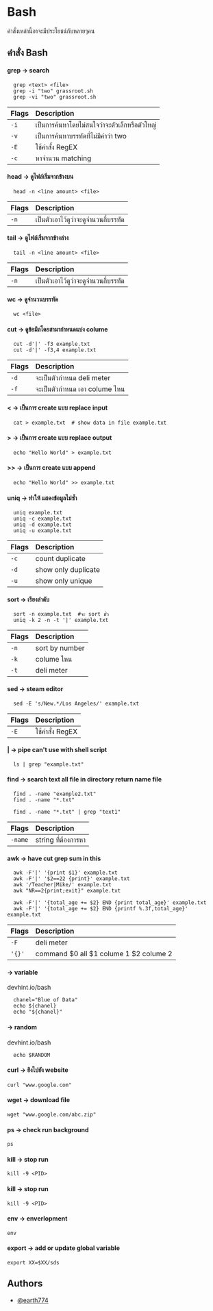 
# Bash

คำสั่งเหล่านี้อาจะมีประโยชน์กับหลายๆคน


## คำสั่ง Bash

#### grep -> search

```shell
  grep <text> <file>
  grep -i "two" grassroot.sh 
  grep -vi "two" grassroot.sh
```

| Flags | Description                           |
| :-------- | :-----------------------------------  |
| `-i`      | เป็นการค้นหาโดยไม่สนใจว่าจะตัวเล็กหรือตัวใหญ่  |
| `-v`      | เป็นการค้นหาบรรทัดที่ไม่มีคำว่า two            |
| `-E`      | ใช้คำสั้ง RegEX                           |
| `-c`      | หาจำนวน matching                        |

#### head -> ดูไฟล์เริ่มจากข้างบน

```shell
  head -n <line amount> <file>
```

| Flags | Description                           |
| :-------- | :-----------------------------------  |
| `-n`      | เป็นตัวเอาไว้ดูว่าจะดูจำนวนกี่บรรทัด  |

#### tail -> ดูไฟล์เริ่มจากข้างล่าง

```shell
  tail -n <line amount> <file>
```

| Flags | Description                           |
| :-------- | :-----------------------------------  |
| `-n`      | เป็นตัวเอาไว้ดูว่าจะดูจำนวนกี่บรรทัด  |

#### wc -> ดูจำนวนบรรทัด

```shell
  wc <file>
```

#### cut -> ดูข้อมึลโดยสามากำหนดแบ่ง colume

```shell
  cut -d'|' -f3 example.txt
  cut -d'|' -f3,4 example.txt
```

| Flags | Description                           |
| :-------- | :-----------------------------------  |
| `-d`      | จะเป็นตัวกำหนด deli meter  |
| `-f`      | จะเป็นตัวกำหนด เอา colume ไหน  |

#### < -> เป็นการ create แบบ replace input

```shell
  cat > example.txt  # show data in file example.txt
```

#### > -> เป็นการ create แบบ replace output

```shell
  echo "Hello World" > example.txt
```

#### >> -> เป็นการ create แบบ append

```shell
  echo "Hello World" >> example.txt
```

#### uniq -> ทำให้ แสดงข้อมูลไม่ซ้ำ

```shell
  uniq example.txt
  uniq -c example.txt
  uniq -d example.txt
  uniq -u example.txt
```

| Flags | Description                           |
| :-------- | :-----------------------------------  |
| `-c`      | count duplicate  |
| `-d`      | show only duplicate  |
| `-u`      | show only unique  |


#### sort -> เรียงลำดับ

```shell
  sort -n example.txt  #จะ sort มั่ว
  uniq -k 2 -n -t '|' example.txt
```

| Flags | Description                           |
| :-------- | :-----------------------------------  |
| `-n`      | sort by number  |
| `-k`      | colume ไหน  |
| `-t`      | deli meter  |


#### sed -> steam editor

```shell
  sed -E 's/New.*/Los Angeles/' example.txt
```

| Flags | Description                           |
| :-------- | :-----------------------------------  |
| `-E`      | ใช้คำสั่ง RegEX  |


#### | -> pipe can't use with shell script

```shell
  ls | grep "example.txt"
```

#### find -> search text all file in directory return name file

```shell
  find . -name "example2.txt"
  find . -name "*.txt"

  find . -name "*.txt" | grep "text1"
```

| Flags | Description                           |
| :-------- | :-----------------------------------  |
| `-name`      | string ที่ต้องการหา  |



#### awk -> have cut grep sum in this

```shell
  awk -F'|' '{print $1}' example.txt
  awk -F'|' '$2==22 {print}' example.txt
  awk '/Teacher|Mike/' example.txt
  awk "NR==2{print;exit}" example.txt

  awk -F'|' '{total_age += $2} END {print total_age}' example.txt
  awk -F'|' '{total_age += $2} END {printf %.3f,total_age}' example.txt

```

| Flags | Description                           |
| :-------- | :-----------------------------------  |
| `-F`      | deli meter  |
| `'{}'`      | command $0 all $1 colume 1 $2 colume 2  |


####  -> variable
devhint.io/bash

```shell
  chanel="Blue of Data"
  echo ${chanel}
  echo "${chanel}"
```

####  -> random
devhint.io/bash

```shell
  echo $RANDOM
```

#### curl -> ยิงไปยัง website

```shell
curl "www.google.com"
```

#### wget -> download file

```shell
wget "www.google.com/abc.zip"
```

#### ps -> check run background

```shell
ps
```

#### kill -> stop run

```shell
kill -9 <PID>
```

#### kill -> stop run

```shell
kill -9 <PID>
```

#### env -> enverlopment

```shell
env 
```

#### export -> add or update global variable

```shell
export XX=$XX/sds 
```

## Authors

- [@earth774](https://www.github.com/earth774)

